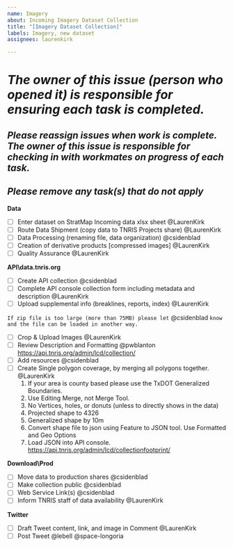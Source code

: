 ```yaml
---
name: Imagery
about: Incoming Imagery Dataset Collection
title: "[Imagery Dataset Collection]"
labels: Imagery, new dataset
assignees: laurenkirk

---
```


# ***The owner of this issue (person who opened it) is responsible for ensuring each task is completed.***
## ***Please reassign issues when work is complete. The owner of this issue is responsible for checking in with workmates on progress of each task.***
## ***Please remove any task(s) that do not apply***

**Data**
- [ ] Enter dataset on StratMap Incoming data xlsx sheet @LaurenKirk
- [ ] Route Data Shipment (copy data to TNRIS Projects share) @LaurenKirk 
- [ ] Data Processing (renaming file, data organization) @csidenblad
- [ ] Creation of derivative products [compressed images] @LaurenKirk
- [ ] Quality Assurance @LaurenKirk

**API\data.tnris.org**
- [ ] Create API collection @csidenblad
- [ ] Complete API console collection form including metadata and description @LaurenKirk
- [ ] Upload supplemental info (breaklines, reports, index) @LaurenKirk

`If zip file is too large (more than 75MB) please let` @csidenblad `know and the file can be loaded in another way.`
- [ ] Crop & Upload Images @LaurenKirk
- [ ] Review Description and Formatting @pwblanton https://api.tnris.org/admin/lcd/collection/
- [ ] Add resources  @csidenblad
- [ ] Create Single polygon coverage, by merging all polygons together. @LaurenKirk
	1. If your area is county based please use the TxDOT Generalized Boundaries.
	2. Use Editing Merge, not Merge Tool.    
	3. No Vertices, holes, or donuts (unless to directly shows in the data)
	4. Projected shape to 4326
	5. Generalized shape by 10m
	6. Convert shape file to json using Feature to JSON tool. Use Formatted and Geo Options
	7. Load JSON into API console. https://api.tnris.org/admin/lcd/collectionfootprint/

**Download\Prod**
- [ ] Move data to production shares @csidenblad
- [ ] Make collection public @csidenblad
- [ ] Web Service Link(s) @csidenblad 
- [ ] Inform TNRIS staff of data availability @LaurenKirk

**Twitter**
- [ ] Draft Tweet content, link, and image in Comment @LaurenKirk 
- [ ] Post Tweet @lebell @space-longoria
